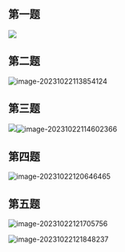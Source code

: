 ## 第一题

![](E:/BaiduSyncdisk/Typora/Picture/image-20231022113401144.png)

## 第二题

![image-20231022113854124](E:/BaiduSyncdisk/Typora/Picture/image-20231022113854124.png)

## 第三题

![](E:/BaiduSyncdisk/Typora/Picture/image-20231022114517380.png)![image-20231022114602366](E:/BaiduSyncdisk/Typora/Picture/image-20231022114602366.png)

## 第四题

![image-20231022120646465](E:/BaiduSyncdisk/Typora/Picture/image-20231022120646465.png)

## 第五题



![image-20231022121705756](E:/BaiduSyncdisk/Typora/Picture/image-20231022121705756.png)

![image-20231022121848237](E:/BaiduSyncdisk/Typora/Picture/image-20231022121848237.png)